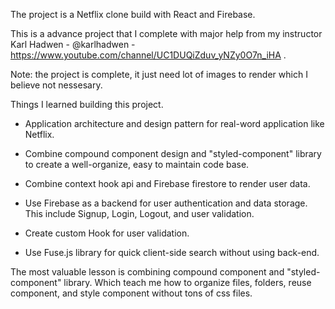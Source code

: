 The project is a Netflix clone build with React and Firebase.

This is a advance project that I complete with major help from my instructor Karl Hadwen - @karlhadwen - https://www.youtube.com/channel/UC1DUQiZduv_yNZy0O7n_iHA .

Note: the project is complete, it just need lot of images to render which I believe not nessesary.   


Things I learned building this project.

- Application architecture and design pattern for real-word application like Netflix.

- Combine compound component design and "styled-component" library to create a well-organize, easy to maintain code base.

- Combine context hook api and Firebase firestore to render user data.

- Use Firebase as a backend for user authentication and data storage. This include Signup, Login, Logout, and user validation.

- Create custom Hook for user validation.

- Use Fuse.js library for quick client-side search without using back-end.


The most valuable lesson is combining compound component and "styled-component" library. Which teach me how to organize files, folders, reuse component, and style component without tons of css files.
